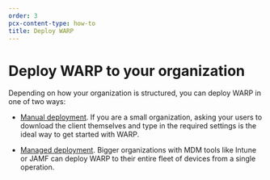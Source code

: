 ```yaml
---
order: 3
pcx-content-type: how-to
title: Deploy WARP
---
```


# Deploy WARP to your organization

Depending on how your organization is structured, you can deploy WARP in one of two ways:

- [Manual deployment](/connections/connect-devices/warp/deployment/manual-deployment). If you are a small organization, asking your users to download the client themselves and type in the required settings is the ideal way to get started with WARP.

- [Managed deployment](/connections/connect-devices/warp/deployment/mdm-deployment). Bigger organizations with MDM tools like Intune or JAMF can deploy WARP to their entire fleet of devices from a single operation.
